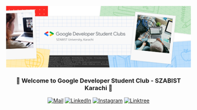 <img src="https://github.com/GDSC-SZABIST-KHI/media-resources/blob/main/GDSC%20Banner.png?raw=true" >
<h3 align="center">
🎉 Welcome to Google Developer Student Club - SZABIST Karachi 🎉
</h3>
  
<div align="center">

[<img alt="Mail" src="https://img.shields.io/badge/-Gmail-000000?logo=gmail&Color=0A66C2&style=for-the-badge" />](mailto:zabgdsc@gmail.com)
[<img alt="LinkedIn" src="https://img.shields.io/badge/-LinkedIn-000000?logo=linkedin&Color=0A66C2&style=for-the-badge" />](https://www.linkedin.com/company/google-developers-student-club-szabist-karachi/)
[<img alt="Instagram" src="https://img.shields.io/badge/-Instagram-000000?logo=instagram&Color=0A66C2&style=for-the-badge" />](https://www.instagram.com/zab_gdsc)
[<img alt="Linktree" src="https://img.shields.io/badge/-LinkTree-000000?logo=linktree&style=for-the-badge" />](https://www.instagram.com/zab_gdsc)
</div>
